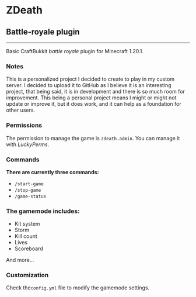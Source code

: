 # ZDeath

## Battle-royale plugin

___
Basic CraftBukkit _battle royale_ plugin for Minecraft 1.20.1.

### Notes

This is a personalized project I decided to create to play in my custom server.
I decided to upload it to GitHub as I believe it is an interesting project,
that being said, it is in development and there is so much room for improvement.
This being a personal project means I might or might not update or improve it, but it does work, and it can
help as a foundation for other users.

### Permissions

The permission to manage the game is `zdeath.admin`.
You can manage it with _LuckyPerms_.

### Commands
**There are currently three commands:**
- `/start-game`
- `/stop-game`
- `/game-status`

### **The gamemode includes:**

- Kit system
- Storm
- Kill count
- Lives
- Scoreboard

And more...

### Customization

Check the`config.yml` file to modify the gamemode settings.

